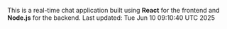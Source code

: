 This is a real-time chat application built using **React** for the frontend and **Node.js** for the backend.
Last updated: Tue Jun 10 09:10:40 UTC 2025
